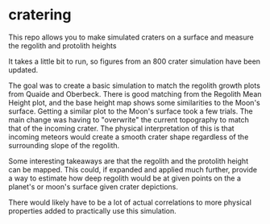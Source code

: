 # cratering
This repo allows you to make simulated craters on a surface and measure the regolith and protolith heights

It takes a little bit to run, so figures from an 800 crater simulation have been updated.

The goal was to create a basic simulation to match the regolith growth plots from Quaide and Oberbeck. There is good matching from the Regolith Mean Height plot, and the base height map shows some similarities to the Moon's surface. 
Getting a similar plot to the Moon's surface took a few trials. The main change was having to "overwrite" the current topography to match that of the incoming crater. The physical interpretation of this is that incoming meteors would create a smooth crater shape regardless of the surrounding slope of the regolith. 

Some interesting takeaways are that the regolith and the protolith height can be mapped. This could, if expanded and applied much further, provide a way to estimate how deep regolith would be at given points on the a planet's or moon's surface given crater depictions. 

There would likely have to be a lot of actual correlations to more physical properties added to practically use this simulation. 
